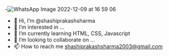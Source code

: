-![WhatsApp Image 2022-12-09 at 16 59 06](https://user-images.githubusercontent.com/115985929/206693071-05e49711-37c9-4aa3-8935-fd4210c063c4.jpg)
 
- 👋 Hi, I’m @shashiprakashsharma
- 👀 I’m interested in ...
- 🌱 I’m currently learning HTML, CSS, Javascript
- 💞️ I’m looking to collaborate on ...
- 📫 How to reach me shashiprakashsharma2003@gmail.com

<!---
shashiprakashsharma/shashiprakashsharma is a ✨ special ✨ repository because its `README.md` (this file) appears on your GitHub profile.
You can click the Preview link to take a look at your changes.
--->
